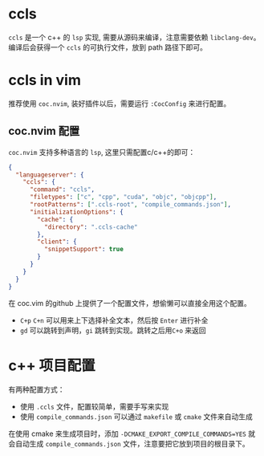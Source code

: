 # ccls
`ccls` 是一个 c++ 的 `lsp` 实现, 需要从源码来编译，注意需要依赖 `libclang-dev`。编译后会获得一个 `ccls` 的可执行文件，放到 path 路径下即可。

# ccls in vim
推荐使用 `coc.nvim`, 装好插件以后，需要运行 `:CocConfig` 来进行配置。
## coc.nvim 配置
`coc.nvim` 支持多种语言的 `lsp`, 这里只需配置c/c++的即可：
```json
{
  "languageserver": {
    "ccls": {
      "command": "ccls",
      "filetypes": ["c", "cpp", "cuda", "objc", "objcpp"],
      "rootPatterns": [".ccls-root", "compile_commands.json"],
      "initializationOptions": {
        "cache": {
          "directory": ".ccls-cache"
        },
        "client": {
          "snippetSupport": true
        }
      }
    }
  }
}
```
在 coc.vim 的github 上提供了一个配置文件，想偷懒可以直接全用这个配置。
+ `C+p` `C+n` 可以用来上下选择补全文本，然后按 `Enter` 进行补全
+ `gd` 可以跳转到声明，`gi` 跳转到实现。跳转之后用`C+o` 来返回

# c++ 项目配置
有两种配置方式：
+ 使用 `.ccls` 文件，配置较简单，需要手写来实现
+ 使用 `compile_commands.json` 可以通过 `makefile` 或 `cmake` 文件来自动生成

在使用 cmake 来生成项目时，添加 `-DCMAKE_EXPORT_COMPILE_COMMANDS=YES` 就会自动生成 `compile_commands.json` 文件，注意要把它放到项目的根目录下。